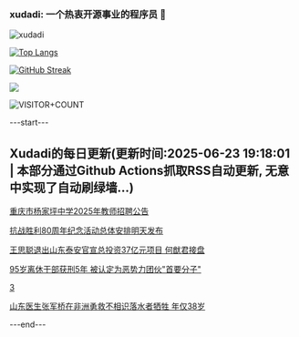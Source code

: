 ### xudadi: 一个热衷开源事业的程序员 👋

![xudadi](https://github-readme-stats-git-masterorgs-github-readme-stats-team.vercel.app/api?username=xudadi)

[![Top Langs](https://github-readme-stats.vercel.app/api/top-langs/?username=xudadi)](https://github.com/anuraghazra/github-readme-stats)

[![GitHub Streak](https://streak-stats.demolab.com?user=xudadi&locale=zh_Hans)](https://git.io/streak-stats)

![](https://raw.githubusercontent.com/xudadi/xudadi/main/assets/github-contribution-grid-snake.svg)

![VISITOR+COUNT](https://komarev.com/ghpvc/?username=xudadi&label=VISITOR+COUNT)


---start---

## Xudadi的每日更新(更新时间:2025-06-23 19:18:01 | 本部分通过Github Actions抓取RSS自动更新, 无意中实现了自动刷绿墙...)

[重庆市杨家坪中学2025年教师招聘公告](https://www.gongkaoleida.com/article/2467086)

[抗战胜利80周年纪念活动总体安排明天发布](https://m.163.com/news/article/K2O5DB4U0001899O.html)

[王思聪退出山东泰安官宣总投资37亿元项目 何猷君接盘](https://m.163.com/news/article/K2O2UUPS0512B07B.html)

[95岁离休干部获刑5年 被认定为恶势力团伙"首要分子"](https://m.163.com/news/article/K2O10DQ30514D3J0.html)

[3](https://m.163.com/touch/news/sub/domestic)

[山东医生张军桥在非洲勇救不相识落水者牺牲 年仅38岁](https://m.163.com/news/article/K2NNOUDO053469LG.html)

---end---
